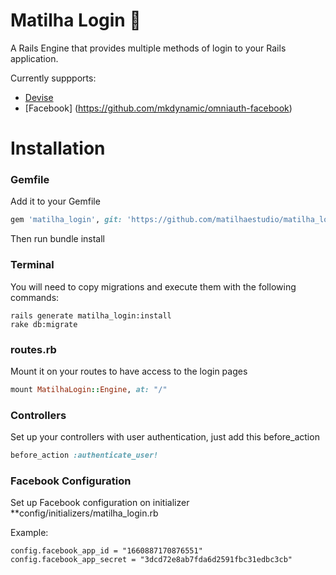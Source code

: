 # Matilha Login :wolf:
A Rails Engine that provides multiple methods of login to your Rails application.

Currently suppports:
 - [Devise](https://github.com/plataformatec/devise)
 - [Facebook] (https://github.com/mkdynamic/omniauth-facebook)

# Installation
### Gemfile
Add it to your Gemfile
```ruby
gem 'matilha_login', git: 'https://github.com/matilhaestudio/matilha_login.git'
```
Then run bundle install

### Terminal
You will need to copy migrations and execute them with the following commands:

```
rails generate matilha_login:install
rake db:migrate
```

### routes.rb
Mount it on your routes to have access to the login pages
```ruby
mount MatilhaLogin::Engine, at: "/"
```

### Controllers
Set up your controllers with user authentication, just add this before_action
```ruby
before_action :authenticate_user!
```
### Facebook Configuration
Set up Facebook configuration on initializer **config/initializers/matilha_login.rb

Example:

```
config.facebook_app_id = "1660887170876551"
config.facebook_app_secret = "3dcd72e8ab7fda6d2591fbc31edbc3cb"
```
